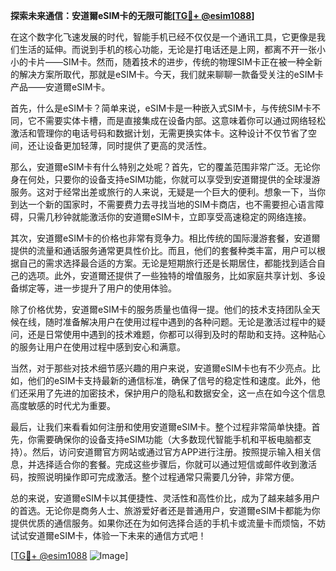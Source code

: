 **探索未来通信：安道爾eSIM卡的无限可能[[TG💪+ @esim1088](https://t.me/s/esim1088)]**

在这个数字化飞速发展的时代，智能手机已经不仅仅是一个通讯工具，它更像是我们生活的延伸。而说到手机的核心功能，无论是打电话还是上网，都离不开一张小小的卡片——SIM卡。然而，随着技术的进步，传统的物理SIM卡正在被一种全新的解决方案所取代，那就是eSIM卡。今天，我们就来聊聊一款备受关注的eSIM卡产品——安道爾eSIM卡。

首先，什么是eSIM卡？简单来说，eSIM卡是一种嵌入式SIM卡，与传统SIM卡不同，它不需要实体卡槽，而是直接集成在设备内部。这意味着你可以通过网络轻松激活和管理你的电话号码和数据计划，无需更换实体卡。这种设计不仅节省了空间，还让设备更加轻薄，同时提供了更高的灵活性。

那么，安道爾eSIM卡有什么特别之处呢？首先，它的覆盖范围非常广泛。无论你身在何处，只要你的设备支持eSIM功能，你就可以享受到安道爾提供的全球漫游服务。这对于经常出差或旅行的人来说，无疑是一个巨大的便利。想象一下，当你到达一个新的国家时，不需要费力去寻找当地的SIM卡商店，也不需要担心语言障碍，只需几秒钟就能激活你的安道爾eSIM卡，立即享受高速稳定的网络连接。

其次，安道爾eSIM卡的价格也非常有竞争力。相比传统的国际漫游套餐，安道爾提供的流量和通话服务通常更具性价比。而且，他们的套餐种类丰富，用户可以根据自己的需求选择最合适的方案。无论是短期旅行还是长期居住，都能找到适合自己的选项。此外，安道爾还提供了一些独特的增值服务，比如家庭共享计划、多设备绑定等，进一步提升了用户的使用体验。

除了价格优势，安道爾eSIM卡的服务质量也值得一提。他们的技术支持团队全天候在线，随时准备解决用户在使用过程中遇到的各种问题。无论是激活过程中的疑问，还是日常使用中遇到的技术难题，你都可以得到及时的帮助和支持。这种贴心的服务让用户在使用过程中感到安心和满意。

当然，对于那些对技术细节感兴趣的用户来说，安道爾eSIM卡也有不少亮点。比如，他们的eSIM卡支持最新的通信标准，确保了信号的稳定性和速度。此外，他们还采用了先进的加密技术，保护用户的隐私和数据安全，这一点在如今这个信息高度敏感的时代尤为重要。

最后，让我们来看看如何注册和使用安道爾eSIM卡。整个过程非常简单快捷。首先，你需要确保你的设备支持eSIM功能（大多数现代智能手机和平板电脑都支持）。然后，访问安道爾官方网站或通过官方APP进行注册。按照提示输入相关信息，并选择适合你的套餐。完成这些步骤后，你就可以通过短信或邮件收到激活码，按照说明操作即可完成激活。整个过程通常只需要几分钟，非常方便。

总的来说，安道爾eSIM卡以其便捷性、灵活性和高性价比，成为了越来越多用户的首选。无论你是商务人士、旅游爱好者还是普通用户，安道爾eSIM卡都能为你提供优质的通信服务。如果你还在为如何选择合适的手机卡或流量卡而烦恼，不妨试试安道爾eSIM卡，体验一下未来的通信方式吧！

[[TG💪+ @esim1088](https://t.me/s/esim1088) ![Image](https://i.postimg.cc/4NQfJmqS/Snipaste-2025-05-13-00-14-12.png)]